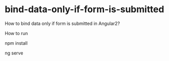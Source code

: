 # bind-data-only-if-form-is-submitted
How to bind data only if form is submitted in Angular2?

How to run

npm install

ng serve
